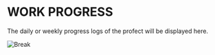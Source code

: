 # WORK PROGRESS

The daily or weekly progress logs of the profect will be displayed here.

![Break](https://raw.githubusercontent.com/ameenkb/ameenkb.github.io/master/Images/Blank.png)

